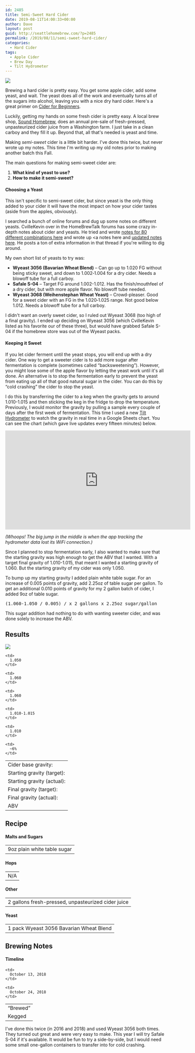 ```yaml
---
id: 2485
title: Semi-Sweet Hard Cider
date: 2019-08-11T14:00:33+00:00
author: Dave
layout: post
guid: http://seattlehomebrew.com/?p=2485
permalink: /2019/08/11/semi-sweet-hard-cider/
categories:
  - Hard Cider
tags:
  - Apple Cider
  - Brew Day
  - Tilt Hydrometer
---
```

[<img src="/wp-content/uploads/2018/10/43499799534_762a874db8_b-750x500.jpg" class="aligncenter" />](https://www.flickr.com/photos/observerxtra/43499799534/)

Brewing a hard cider is pretty easy. You get some apple cider, add some yeast, and wait. The yeast does all of the work and eventually turns all of the sugars into alcohol, leaving you with a nice dry hard cider. Here's a great primer on [Cider for Beginners](https://www.homebrewtalk.com/forum/threads/cider-for-beginners.508303/).

Luckily, getting my hands on some fresh cider is pretty easy. A local brew shop, [Sound Homebrew](http://soundhomebrew.com), does an annual pre-sale of fresh-pressed, unpasteurized cider juice from a Washington farm. I just take in a clean carboy and they fill it up. Beyond that, all that's needed is yeast and time.

Making _semi-sweet_ cider is a little bit harder. I've done this twice, but never wrote up my notes. This time I'm writing up my old notes prior to making another batch this Fall. 

The main questions for making semi-sweet cider are:

  1. **What kind of yeast to use?**
  2. **How to make it semi-sweet?**

<!--more-->

#### Choosing a Yeast

This isn't specific to semi-sweet cider, but since yeast is the only thing added to your cider it will have the most impact on how your cider tastes (aside from the apples, obviously).

I searched a bunch of online forums and dug up some notes on different yeasts. CvilleKevin over in the HomeBrewTalk forums has some crazy in-depth notes about cider and yeasts. He tried and wrote [notes for 80 different combinations here](https://www.homebrewtalk.com/forum/threads/results-from-juice-yeast-and-sugar-experiments.83060/) and wrote up <a notes here</a> and [updated notes here](https://www.homebrewtalk.com/forum/threads/results-from-juice-yeast-and-sugar-experiments.83060/page-21#post-5710045). He posts a ton of extra information in that thread if you're willing to dig around.

My own short list of yeasts to try was:

  * **Wyeast 3056 (Bavarian Wheat Blend)** &#8211; Can go up to 1.020 FG without being sticky sweet, and down to 1.002&#8209;1.004 for a dry cider. Needs a blowoff tube for a full carboy.
  * **Safale S-04** &#8211; Target FG around 1.002-1.012. Has the finish/mouthfeel of a dry cider, but with more apple flavor. No blowoff tube needed.
  * **Wyeast 3068 (Weihenstephan Wheat Yeast)** &#8211; Crowd-pleaser. Good for a sweet cider with an FG in the 1.020&#8209;1.025 range. Not good below 1.012. Needs a blowoff tube for a full carboy.

I didn't want an overly sweet cider, so I ruled out Wyeast 3068 (too high of a final gravity). I ended up deciding on Wyeast 3056 (which CvilleKevin listed as his favorite our of these three), but would have grabbed Safale S-04 if the homebrew store was out of the Wyeast packs.

#### Keeping it Sweet

If you let cider ferment until the yeast stops, you will end up with a dry cider. One way to get a sweeter cider is to add more sugar after fermentation is complete (sometimes called &#8220;backsweetening&#8221;). However, you might lose some of the apple flavor by letting the yeast work until it's all done. An alternative is to stop the fermentation early to prevent the yeast from eating up all of that good natural sugar in the cider. You can do this by &#8220;cold crashing&#8221; the cider to stop the yeast. 

I do this by transferring the cider to a keg when the gravity gets to around 1.010-1.015 and then sticking the keg in the fridge to drop the temperature. Previously, I would monitor the gravity by pulling a sample every couple of days after the first week of fermentation. This time I used a new [Tilt Hydrometer](https://tilthydrometer.com) to watch the gravity in real time in a Google Sheets chart. You can see the chart (which gave live updates every fifteen minutes) below.

<iframe width="586" height="313.46092321755026" seamless frameborder="0" scrolling="no" src="https://docs.google.com/spreadsheets/d/e/2PACX-1vSC7HQPwgU-gws50qs8Ifb9dVc7nOcxzbd8QPQJXnlvn-2X_HIOhePjHNtFOWlLrroAeYvRWYi9HGO1/pubchart?oid=1926483484&amp;format=interactive"></iframe>

_(Whoops! The big jump in the middle is when the app tracking the hydrometer data lost its WiFi connection.)_

Since I planned to stop fermentation early, I also wanted to make sure that the starting gravity was high enough to get the ABV that I wanted. With a target final gravity of 1.010-1.015, that meant I wanted a starting gravity of 1.060. But the starting gravity of my cider was only 1.050.

To bump up my starting gravity I added plain white table sugar. For an increase of 0.005 points of gravity, add 2.25oz of table sugar per gallon. To get an additional 0.010 points of gravity for my 2 gallon batch of cider, I added 9oz of table sugar.

<pre>(1.060-1.050 / 0.005) / x 2 gallons x 2.25oz sugar/gallon</pre>

This sugar addition had nothing to do with wanting sweeter cider, and was done solely to increase the ABV.

## Results

<img src="/wp-content/uploads/2019/08/cider2018_3-500x500.jpg" class="aligncenter" /> 

<table class="brewtable">
  <tr>
    <td>
      Cider base gravity:
    </td>
    
    <td>
      1.050
    </td>
  </tr>
  
  <tr>
    <td>
      Starting gravity (target):
    </td>
    
    <td>
      1.060
    </td>
  </tr>
  
  <tr>
    <td>
      Starting gravity (actual):
    </td>
    
    <td>
      1.060
    </td>
  </tr>
  
  <tr>
    <td>
      Final gravity (target):
    </td>
    
    <td>
      1.010-1.015
    </td>
  </tr>
  
  <tr>
    <td>
      Final gravity (actual):
    </td>
    
    <td>
      1.010
    </td>
  </tr>
  
  <tr>
    <td>
      ABV
    </td>
    
    <td>
      ~6%
    </td>
  </tr>
</table>

## Recipe

#### Malts and Sugars

<table class="brewtable">
  <tr>
    <td>
      9oz plain white table sugar
    </td>
  </tr>
</table>

#### Hops

<table class="brewtable">
  <tr>
    <td>
      N/A
    </td>
  </tr>
</table>

#### Other

<table class="brewtable">
  <tr>
    <td>
      2 gallons fresh-pressed, unpasteurized cider juice
    </td>
  </tr>
</table>

#### Yeast

<table class="brewtable">
  <tr>
    <td>
      1 pack Wyeast 3056 Bavarian Wheat Blend
    </td>
  </tr>
</table>

## Brewing Notes

#### Timeline

<table class="brewtable">
  <tr>
    <td>
      &#8220;Brewed&#8221;
    </td>
    
    <td>
      October 13, 2018
    </td>
  </tr>
  
  <tr>
    <td>
      Kegged
    </td>
    
    <td>
      October 24, 2018
    </td>
  </tr>
</table>

I've done this twice (in 2016 and 2018) and used Wyeast 3056 both times. They turned out great and were very easy to make. This year I will try Safale S-04 if it's available. It would be fun to try a side-by-side, but I would need some small one-gallon containers to transfer into for cold crashing.

